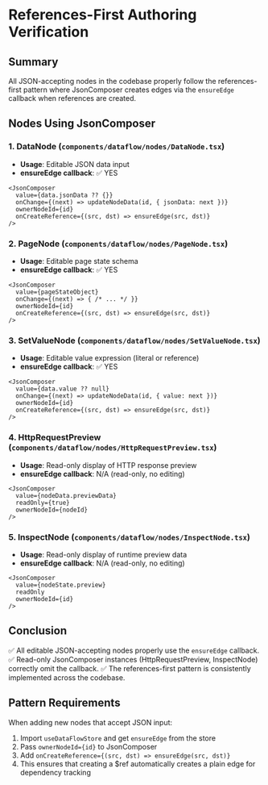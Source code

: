 # References-First Authoring Verification

## Summary
All JSON-accepting nodes in the codebase properly follow the references-first pattern where JsonComposer creates edges via the `ensureEdge` callback when references are created.

## Nodes Using JsonComposer

### 1. DataNode (`components/dataflow/nodes/DataNode.tsx`)
- **Usage**: Editable JSON data input
- **ensureEdge callback**: ✅ YES
```tsx
<JsonComposer
  value={data.jsonData ?? {}}
  onChange={(next) => updateNodeData(id, { jsonData: next })}
  ownerNodeId={id}
  onCreateReference={(src, dst) => ensureEdge(src, dst)}
/>
```

### 2. PageNode (`components/dataflow/nodes/PageNode.tsx`)
- **Usage**: Editable page state schema
- **ensureEdge callback**: ✅ YES
```tsx
<JsonComposer
  value={pageStateObject}
  onChange={(next) => { /* ... */ }}
  ownerNodeId={id}
  onCreateReference={(src, dst) => ensureEdge(src, dst)}
/>
```

### 3. SetValueNode (`components/dataflow/nodes/SetValueNode.tsx`)
- **Usage**: Editable value expression (literal or reference)
- **ensureEdge callback**: ✅ YES
```tsx
<JsonComposer
  value={data.value ?? null}
  onChange={(next) => updateNodeData(id, { value: next })}
  ownerNodeId={id}
  onCreateReference={(src, dst) => ensureEdge(src, dst)}
/>
```

### 4. HttpRequestPreview (`components/dataflow/nodes/HttpRequestPreview.tsx`)
- **Usage**: Read-only display of HTTP response preview
- **ensureEdge callback**: N/A (read-only, no editing)
```tsx
<JsonComposer
  value={nodeData.previewData}
  readOnly={true}
  ownerNodeId={nodeId}
/>
```

### 5. InspectNode (`components/dataflow/nodes/InspectNode.tsx`)
- **Usage**: Read-only display of runtime preview data
- **ensureEdge callback**: N/A (read-only, no editing)
```tsx
<JsonComposer
  value={nodeState.preview}
  readOnly
  ownerNodeId={id}
/>
```

## Conclusion
✅ All editable JSON-accepting nodes properly use the `ensureEdge` callback.
✅ Read-only JsonComposer instances (HttpRequestPreview, InspectNode) correctly omit the callback.
✅ The references-first pattern is consistently implemented across the codebase.

## Pattern Requirements
When adding new nodes that accept JSON input:
1. Import `useDataFlowStore` and get `ensureEdge` from the store
2. Pass `ownerNodeId={id}` to JsonComposer
3. Add `onCreateReference={(src, dst) => ensureEdge(src, dst)}`
4. This ensures that creating a $ref automatically creates a plain edge for dependency tracking

